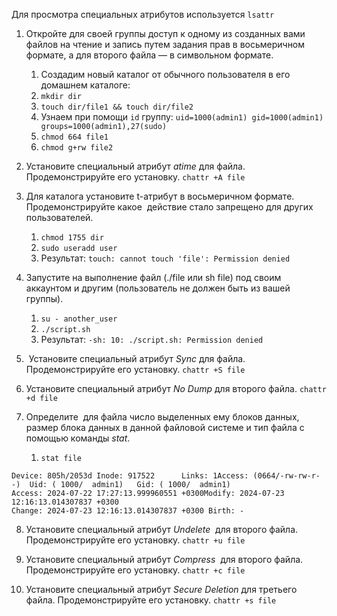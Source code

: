 Для просмотра специальных атрибутов используется `lsattr`

1. Откройте для своей группы доступ к одному из созданных вами файлов на чтение и запись путем задания прав в восьмеричном формате, а для второго файла — в символьном формате.
	1) Создадим новый каталог от обычного пользователя в его домашнем каталоге:
	2) `mkdir dir`
	3) `touch dir/file1 && touch dir/file2`
	4) Узнаем при помощи `id` группу: 
	`uid=1000(admin1) gid=1000(admin1) groups=1000(admin1),27(sudo)`
	5) `chmod 664 file1`
	6) `chmod g+rw file2`

2. Установите специальный атрибут _atime_ для файла. Продемонстрируйте его установку.
	`chattr +A file`

3. Для каталога установите t-атрибут в восьмеричном формате. Продемонстрируйте какое  действие стало запрещено для других пользователей.
	1) `chmod 1755 dir`
	2) `sudo useradd user`
	3) Результат: `touch: cannot touch 'file': Permission denied`

4. Запустите на выполнение файл (./file или sh file) под своим аккаунтом и другим (пользователь не должен быть из вашей группы).
	1) `su - another_user`
	2) `./script.sh`
	3) Результат: `-sh: 10: ./script.sh: Permission denied`

5.  Установите специальный атрибут _Sync_ для файла. Продемонстрируйте его установку.
	`chattr +S file`

6. Установите специальный атрибут _No Dump_ для второго файла.
	`chattr +d file`

7. Определите  для файла число выделенных ему блоков данных, размер блока данных в данной файловой системе и тип файла с помощью команды _stat_.
	1) `stat file`
```
Device: 805h/2053d Inode: 917522      Links: 1Access: (0664/-rw-rw-r--)  Uid: ( 1000/  admin1)   Gid: ( 1000/  admin1)
Access: 2024-07-22 17:27:13.999960551 +0300Modify: 2024-07-23 12:16:13.014307837 +0300
Change: 2024-07-23 12:16:13.014307837 +0300 Birth: -
```

8. Установите специальный атрибут _Undelete_  для второго файла. Продемонстрируйте его установку.
	`chattr +u file`


9. Установите специальный атрибут _Compress_  для второго файла. Продемонстрируйте его установку.
	`chattr +c file`

10. Установите специальный атрибут _Secure Deletion_ для третьего файла. Продемонстрируйте его установку.
	`chattr +s file`
